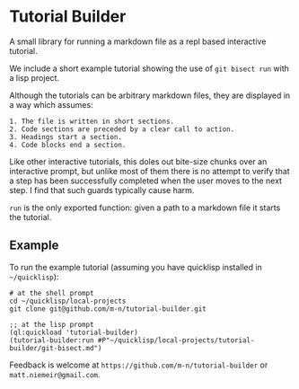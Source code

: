 # Tutorial Builder

A small library for running a markdown file as a repl based
interactive tutorial.

We include a short example tutorial showing the use of
`git bisect run` with a lisp project.

Although the tutorials can be arbitrary markdown files, they are
displayed in a way which assumes:

    1. The file is written in short sections.
    2. Code sections are preceded by a clear call to action.
    3. Headings start a section.
    4. Code blocks end a section. 

Like other interactive tutorials, this doles out bite-size chunks over
an interactive prompt, but unlike most of them there is no attempt to
verify that a step has been successfully completed when the user moves
to the next step. I find that such guards typically cause harm.

`run` is the only exported function: given a path to a markdown file
it starts the tutorial.

## Example

To run the example tutorial (assuming you have quicklisp installed in
`~/quicklisp`):

    # at the shell prompt
    cd ~/quicklisp/local-projects
    git clone git@github.com/m-n/tutorial-builder.git

    ;; at the lisp prompt
    (ql:quickload 'tutorial-builder)
    (tutorial-builder:run #P"~/quicklisp/local-projects/tutorial-builder/git-bisect.md")

Feedback is welcome at `https://github.com/m-n/tutorial-builder` or
`matt.niemeir@gmail.com`.

